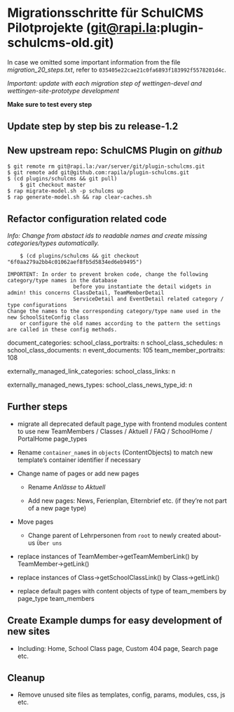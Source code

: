 # Migrationsschritte für SchulCMS Pilotprojekte (git@rapi.la:plugin-schulcms-old.git)

In case we omitted some important information from the file *migration_20_steps.txt*, refer to `035405e22cae21c0fa6893f183992f5578201d4c`.

*Important: update with each migration step of wettingen-devel and wettingen-site-prototype development*

**Make sure to test every step**

## Update step by step bis zu release-1.2


## New upstream repo: SchulCMS Plugin on *github*

    $ git remote rm git@rapi.la:/var/server/git/plugin-schulcms.git
    $ git remote add git@github.com:rapila/plugin-schulcms.git
    $ (cd plugins/schulcms && git pull)
		$ git checkout master
    $ rap migrate-model.sh -p schulcms up
    $ rap generate-model.sh && rap clear-caches.sh

## Refactor configuration related code

*Info: Change from abstact ids to readable names and create missing categories/types automatically.*

		$ (cd plugins/schulcms && git checkout "6f0aa279a2bb4c01062aef8fb5d5834ed6eb9495")

	IMPORTENT: In order to prevent broken code, change the following category/type names in the database
						 before you instantiate the detail widgets in admin! this concerns ClassDetail, TeamMemberDetail
						 ServiceDetail and EventDetail related category / type configurations
	Change the names to the corresponding category/type name used in the new SchoolSiteConfig class
		or configure the old names according to the pattern the settings are called in these config methods.

  document_categories:
    school_class_portraits: n
    school_class_schedules: n
    school_class_documents: n
    event_documents: 105
    team_member_portraits: 108

  externally_managed_link_categories:
    school_class_links: n

  externally_managed_news_types:
    school_class_news_type_id: n

## Further steps

- migrate all deprecated default page_type with frontend modules content to use new TeamMembers / Classes / Aktuell / FAQ / SchoolHome / PortalHome page_types

- Rename `container_name`s in `objects` (ContentObjects) to match new template’s container identifier if necessary

- Change name of pages or add new pages

  - Rename *Anlässe* to *Aktuell*

  - Add new pages: News, Ferienplan, Elternbrief etc. (if they’re not part of a new page type)

- Move pages

  * Change parent of Lehrpersonen from `root` to newly created about-us `Über uns`

- replace instances of TeamMember->getTeamMemberLink() by TeamMember->getLink()
- replace instances of Class->getSchoolClassLink() by Class->getLink()

- replace default pages with content objects of type of team_members by page_type team_members

## Create Example dumps for easy development of new sites

- Including: Home, School Class page, Custom 404 page, Search page etc.

## Cleanup

- Remove unused site files as templates, config, params, modules, css, js etc.
